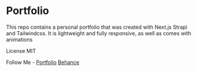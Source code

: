 # Portfolio

This repo contains a personal portfolio that was created with Next.js Strapi and Tailwindcss. It is lightweight and fully responsive, as well as comes with animations

License
MIT

Follow Me - 
[Portfolio](http://sadmanshafiq.com/)
[Behance](https://www.behance.net/sadmanshafiq)






